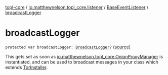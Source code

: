 [topl-core](../../index.md) / [io.matthewnelson.topl_core.listener](../index.md) / [BaseEventListener](index.md) / [broadcastLogger](./broadcast-logger.md)

# broadcastLogger

`protected var broadcastLogger: `[`BroadcastLogger`](../../io.matthewnelson.topl_core.broadcaster/-broadcast-logger/index.md)`?` [(source)](https://github.com/05nelsonm/TorOnionProxyLibrary-Android/blob/master/topl-core/src/main/java/io/matthewnelson/topl_core/listener/BaseEventListener.kt#L89)

This gets set as soon as [io.matthewnelson.topl_core.OnionProxyManager](../../io.matthewnelson.topl_core/-onion-proxy-manager/index.md) is instantiated,
and can be used to broadcast messages in your class which extends [TorInstaller](../../io.matthewnelson.topl_core.util/-tor-installer/index.md).

